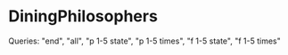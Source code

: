# DiningPhilosophers
Queries:
"end", "all", "p 1-5 state", "p 1-5 times", "f 1-5 state", "f 1-5 times"
